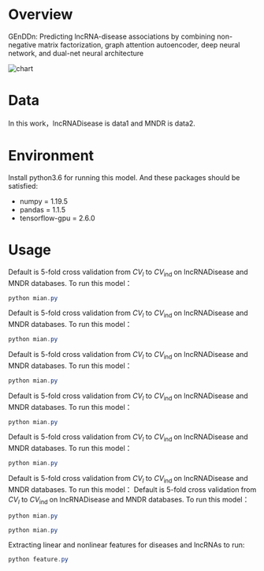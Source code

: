 # Overview
GEnDDn: Predicting lncRNA-disease associations by combining non-negative matrix factorization, graph attention autoencoder, deep neural network, and dual-net neural architecture

![chart](chart.png)
# Data
In this work，lncRNADisease is data1 and MNDR is data2.
# Environment
Install python3.6 for running this model. And these packages should be satisfied:
* numpy = 1.19.5
* pandas = 1.1.5
* tensorflow-gpu = 2.6.0
# Usage
Default is 5-fold cross validation from $C V_{l}$ to $C V_{\text {ind }}$ on lncRNADisease and MNDR databases. To run this model：
```Java
python mian.py
 ```
Default is 5-fold cross validation from $C V_{l}$ to $C V_{\text {ind }}$ on lncRNADisease and MNDR databases. To run this model：
```Java
python mian.py
 ```
Default is 5-fold cross validation from $C V_{l}$ to $C V_{\text {ind }}$ on lncRNADisease and MNDR databases. To run this model：
```Java
python mian.py
 ```
Default is 5-fold cross validation from $C V_{l}$ to $C V_{\text {ind }}$ on lncRNADisease and MNDR databases. To run this model：
```Java
python mian.py
 ```
Default is 5-fold cross validation from $C V_{l}$ to $C V_{\text {ind }}$ on lncRNADisease and MNDR databases. To run this model：
```Java
python mian.py
 ```
Default is 5-fold cross validation from $C V_{l}$ to $C V_{\text {ind }}$ on lncRNADisease and MNDR databases. To run this model：
Default is 5-fold cross validation from $C V_{l}$ to $C V_{\text {ind }}$ on lncRNADisease and MNDR databases. To run this model：
```Java
python mian.py
 ```
```Java
python mian.py
 ```
Extracting linear and nonlinear features for diseases and lncRNAs to run:
```Java
python feature.py
 ```
